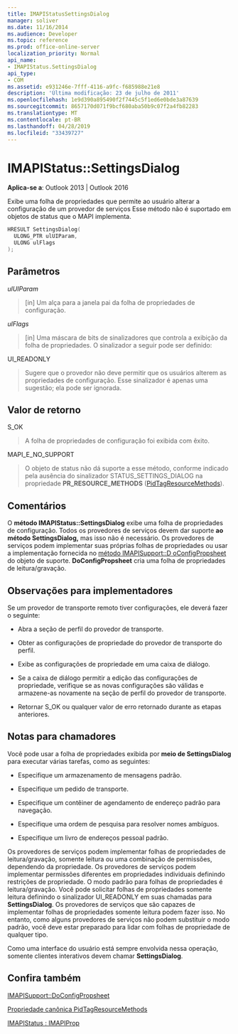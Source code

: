 ```yaml
---
title: IMAPIStatusSettingsDialog
manager: soliver
ms.date: 11/16/2014
ms.audience: Developer
ms.topic: reference
ms.prod: office-online-server
localization_priority: Normal
api_name:
- IMAPIStatus.SettingsDialog
api_type:
- COM
ms.assetid: e931246e-7fff-4116-a9fc-f685988e21e8
description: 'Última modificação: 23 de julho de 2011'
ms.openlocfilehash: 1e9d390a895490f2f7445c5f1ed6e0bde3a87639
ms.sourcegitcommit: 8657170d071f9bcf680aba50b9c07f2a4fb82283
ms.translationtype: MT
ms.contentlocale: pt-BR
ms.lasthandoff: 04/28/2019
ms.locfileid: "33439727"
---
```

# <a name="imapistatussettingsdialog"></a>IMAPIStatus::SettingsDialog

  
  
**Aplica-se a**: Outlook 2013 | Outlook 2016 
  
Exibe uma folha de propriedades que permite ao usuário alterar a configuração de um provedor de serviços Esse método não é suportado em objetos de status que o MAPI implementa.
  
```cpp
HRESULT SettingsDialog(
  ULONG_PTR ulUIParam,
  ULONG ulFlags
);
```

## <a name="parameters"></a>Parâmetros

 _ulUIParam_
  
> [in] Um alça para a janela pai da folha de propriedades de configuração.
    
 _ulFlags_
  
> [in] Uma máscara de bits de sinalizadores que controla a exibição da folha de propriedades. O sinalizador a seguir pode ser definido:
    
UI_READONLY 
  
> Sugere que o provedor não deve permitir que os usuários alterem as propriedades de configuração. Esse sinalizador é apenas uma sugestão; ela pode ser ignorada.
    
## <a name="return-value"></a>Valor de retorno

S_OK 
  
> A folha de propriedades de configuração foi exibida com êxito.
    
MAPI_E_NO_SUPPORT 
  
> O objeto de status não dá suporte a esse método, conforme indicado pela ausência do sinalizador STATUS_SETTINGS_DIALOG na propriedade **PR_RESOURCE_METHODS** ([PidTagResourceMethods](pidtagresourcemethods-canonical-property.md)).
    
## <a name="remarks"></a>Comentários

O **método IMAPIStatus::SettingsDialog** exibe uma folha de propriedades de configuração. Todos os provedores de serviços devem dar suporte **ao método SettingsDialog,** mas isso não é necessário. Os provedores de serviços podem implementar suas próprias folhas de propriedades ou usar a implementação fornecida no [método IMAPISupport::D oConfigPropsheet](imapisupport-doconfigpropsheet.md) do objeto de suporte. **DoConfigPropsheet** cria uma folha de propriedades de leitura/gravação. 
  
## <a name="notes-to-implementers"></a>Observações para implementadores

Se um provedor de transporte remoto tiver configurações, ele deverá fazer o seguinte:
  
- Abra a seção de perfil do provedor de transporte.
    
- Obter as configurações de propriedade do provedor de transporte do perfil.
    
- Exibe as configurações de propriedade em uma caixa de diálogo.
    
- Se a caixa de diálogo permitir a edição das configurações de propriedade, verifique se as novas configurações são válidas e armazene-as novamente na seção de perfil do provedor de transporte.
    
- Retornar S_OK ou qualquer valor de erro retornado durante as etapas anteriores.
    
## <a name="notes-to-callers"></a>Notas para chamadores

Você pode usar a folha de propriedades exibida por **meio de SettingsDialog** para executar várias tarefas, como as seguintes: 
  
- Especifique um armazenamento de mensagens padrão.
    
- Especifique um pedido de transporte.
    
- Especifique um contêiner de agendamento de endereço padrão para navegação.
    
- Especifique uma ordem de pesquisa para resolver nomes ambíguos.
    
- Especifique um livro de endereços pessoal padrão.
    
Os provedores de serviços podem implementar folhas de propriedades de leitura/gravação, somente leitura ou uma combinação de permissões, dependendo da propriedade. Os provedores de serviços podem implementar permissões diferentes em propriedades individuais definindo restrições de propriedade. O modo padrão para folhas de propriedades é leitura/gravação. Você pode solicitar folhas de propriedades somente leitura definindo o sinalizador UI_READONLY em suas chamadas para **SettingsDialog**. Os provedores de serviços que são capazes de implementar folhas de propriedades somente leitura podem fazer isso. No entanto, como alguns provedores de serviços não podem substituir o modo padrão, você deve estar preparado para lidar com folhas de propriedade de qualquer tipo. 
  
Como uma interface do usuário está sempre envolvida nessa operação, somente clientes interativos devem chamar **SettingsDialog**.
  
## <a name="see-also"></a>Confira também



[IMAPISupport::DoConfigPropsheet](imapisupport-doconfigpropsheet.md)
  
[Propriedade canônica PidTagResourceMethods](pidtagresourcemethods-canonical-property.md)
  
[IMAPIStatus : IMAPIProp](imapistatusimapiprop.md)

